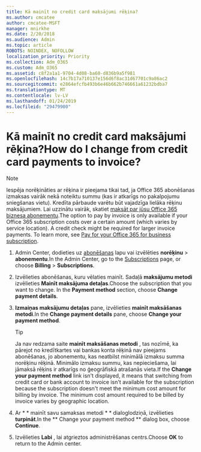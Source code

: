 ```yaml
---
title: Kā mainīt no credit card maksājumi rēķina?
ms.author: cmcatee
author: cmcatee-MSFT
manager: mnirkhe
ms.date: 2/20/2018
ms.audience: Admin
ms.topic: article
ROBOTS: NOINDEX, NOFOLLOW
localization_priority: Priority
ms.collection: Adm_O365
ms.custom: Adm_O365
ms.assetid: c8f2a1a1-9704-4d08-ba60-d836b9a5f981
ms.openlocfilehash: 14c7b17a710137e156d6f8ac31d67701c9a86ac2
ms.sourcegitcommit: e2864efcfb493b6e46b662b746661a61232bdba7
ms.translationtype: MT
ms.contentlocale: lv-LV
ms.lasthandoff: 01/24/2019
ms.locfileid: "29479900"
---
```

# <a name="how-do-i-change-from-credit-card-payments-to-invoice"></a><span data-ttu-id="9701c-102">Kā mainīt no credit card maksājumi rēķina?</span><span class="sxs-lookup"><span data-stu-id="9701c-102">How do I change from credit card payments to invoice?</span></span>

> [!NOTE]
> <span data-ttu-id="9701c-p101">Iespēja norēķināties ar rēķina ir pieejama tikai tad, ja Office 365 abonēšanas izmaksas vairāk nekā noteiktu summu (kas ir atkarīgs no pakalpojumu sniegšanas vietu). Kredīta pārbaude varētu būt vajadzīga lielāka rēķinu maksājumiem. Lai uzzinātu vairāk, skatiet [maksāt par jūsu Office 365 biznesa abonementu](https://support.office.com/article/734f4aab-df2d-4e9b-8cb1-691910bde216).</span><span class="sxs-lookup"><span data-stu-id="9701c-p101">The option to pay by invoice is only available if your Office 365 subscription costs over a certain amount (which varies by service location). A credit check might be required for larger invoice payments. To learn more, see [Pay for your Office 365 for business subscription](https://support.office.com/article/734f4aab-df2d-4e9b-8cb1-691910bde216).</span></span> 
  
1. <span data-ttu-id="9701c-106">Admin Center, dodieties uz [abonēšanas](https://go.microsoft.com/fwlink/p/?linkid=842054) lapu vai izvēlēties **norēķinu** \> **abonementu**.</span><span class="sxs-lookup"><span data-stu-id="9701c-106">In the Admin Center, go to the [Subscriptions](https://go.microsoft.com/fwlink/p/?linkid=842054) page, or choose **Billing** \> **Subscriptions**.</span></span>
    
2. <span data-ttu-id="9701c-p102">Izvēlieties abonēšanas, kuru vēlaties mainīt. Sadaļā **maksājumu metodi** izvēlieties **Mainīt maksājuma detaļas**.</span><span class="sxs-lookup"><span data-stu-id="9701c-p102">Choose the subscription that you want to change. In the **Payment method** section, choose **Change payment details**.</span></span>
    
3. <span data-ttu-id="9701c-109">**Izmaiņas maksājumu detaļas** pane, izvēlieties **mainīt maksāšanas metodi**.</span><span class="sxs-lookup"><span data-stu-id="9701c-109">In the **Change payment details** pane, choose **Change your payment method**.</span></span>
    
    > [!TIP]
    > <span data-ttu-id="9701c-p103">Ja nav redzama saite **mainīt maksāšanas metodi** , tas nozīmē, ka pārejot no kredītkartes vai bankas konta rēķinā nav pieejams abonēšanas, jo abonementu, kas neatbilst minimālā izmaksu summa norēķinu rēķinā. Minimālo izmaksu summu, kas nepieciešama, lai jāmaksā rēķins ir atkarīgs no ģeogrāfiskā atrašanās vieta.</span><span class="sxs-lookup"><span data-stu-id="9701c-p103">If the **Change your payment method** link isn't displayed, it means that switching from credit card or bank account to invoice isn't available for the subscription because the subscription doesn't meet the minimum cost amount for billing by invoice. The minimum cost amount required to be billed by invoice varies by geographic location.</span></span> 
  
4. <span data-ttu-id="9701c-112">Ar \* \* mainīt savu samaksas metodi \* \* dialoglodziņā, izvēlieties **turpināt**.</span><span class="sxs-lookup"><span data-stu-id="9701c-112">In the \*\* Change your payment method \*\* dialog box, choose **Continue**.</span></span>
    
5. <span data-ttu-id="9701c-113">Izvēlieties **Labi** , lai atgrieztos administrēšanas centrs.</span><span class="sxs-lookup"><span data-stu-id="9701c-113">Choose **OK** to return to the Admin center.</span></span> 
    

